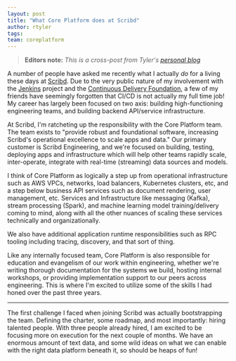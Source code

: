 ```yaml
---
layout: post
title: "What Core Platform does at Scribd"
author: rtyler
tags:
team: coreplatform
---
```


> **Editors note:** *This is a cross-post from Tyler's [personal blog](https://brokenco.de/2019/03/28/scribd-core-platform.html)*

A number of people have asked me recently what I actually _do_ for a living
these days at [Scribd](https://scribd.com). Due to the very public nature of my
involvement with the [Jenkins](https://jenkins.io/) project and the [Continuous
Delivery Foundation](https://cd.foundation), a few of my friends have seemingly
forgotten that CI/CD is not actually my full time job! My career has largely
been focused on two axis: building high-functioning engineering teams, and
building backend API/service infrastructure.

At Scribd, I'm ratcheting up the responsibility with the Core Platform
team. The team exists to "provide robust and foundational software,
increasing Scribd's operational excellence to scale apps and data." Our primary
customer is Scribd Engineering, and we're focused on building, testing,
deploying apps and infrastructure which will help other teams rapidly scale,
inter-operate, integrate with real-time (streaming) data sources and models.

I think of Core Platform as logically a step up from operational infrastructure
such as AWS VPCs, networks, load balancers, Kubernetes clusters, etc, and a
step below business API services such as document rendering, user management,
etc. Services and Infrastructure like messaging (Kafka), stream processing
(Spark), and machine learning model training/delivery coming to mind, along
with all the other nuances of scaling these services technically and
organizationally.

We also have additional application runtime responsibilities such as RPC
tooling including tracing, discovery, and that sort of thing.

Like any internally focused team, Core Platform is also responsible for
education and evangelism of our work within engineering, whether we're writing
thorough documentation for the systems we build, hosting internal workshops,
or providing implementation support to our peers across engineering.
This is where I'm excited to utilize some of the skills I had honed over the
past three years.

---

The first challenge I faced when joining Scribd was actually bootstrapping the
team. Defining the charter, some roadmap, and most importantly: hiring talented
people. With three people already hired, I am excited to be focusing more on
execution for the next couple of months. We have an enormous amount of text
data, and some wild ideas on what we can enable with the right data platform
beneath it, so should be heaps of fun!
